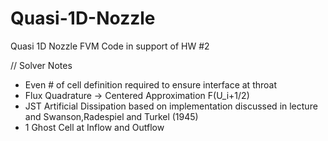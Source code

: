 # Quasi-1D-Nozzle
Quasi 1D Nozzle FVM Code in support of HW #2

// Solver Notes

- Even # of cell definition required to ensure interface at throat
- Flux Quadrature -> Centered Approximation F(U_i+1/2)
- JST Artificial Dissipation based on implementation discussed in lecture and Swanson,Radespiel and Turkel (1945)
- 1 Ghost Cell at Inflow and Outflow
